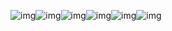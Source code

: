 ![img](https://lh5.googleusercontent.com/TnStAtP3RSA6Nmv1djNM9zMSDc_5V2sz23eLFeQ0ToGTKo_B8BVRVRsAFzLimsOImms2Wxyft_BuSi6MU-L7Ppr9XSR7tThTaZFV8zKGE4gGW6IVf-h_VZdNpcHx9OBqMQAxcN9zA9OPNSJDMJP_xAWwmTrfURw29MkH6RXebqWCUc4qL49Y-cNdHaqJSQ)![img](https://lh4.googleusercontent.com/yXxCCIN0AkD-SjT1K2i1P6SNIVgX_n8vDhjCFOxicIcTay-aams-OneXE7csEBRv8sC5JCa3xF3Tk4xQxYgAB0Su3Hullao7p2Q5yqF0dipTTlsl3tuUfeW85fn0T5GQb3LEcg0xRZRRSBjveaANHDneQOSFQLmuYFSnL30NYnfh1erlJ6ybz23fhl8IZw)![img](https://lh5.googleusercontent.com/mFabJBm8CAIINJprwhnqGAIKZJsOBkZRrcwptMmgA4i9AXUgJDuiYbF2AVk4bs4JtFscSKhsDrFS9MXJjYIU4EY_CujsCS-ew4yrwjDnxPpCK49cugRkmC94KXoEcu2dSa4yFGOGz5i_5d_CGum2H9aucomCi76DtWak4GCuZaO6dgv5CHQ4oeQKfx_z6g)![img](https://lh3.googleusercontent.com/XjFF0NmobbaAE5ReO5lyTtMCnEzBTmFRuLEYihNNztWH6kOgOpWj7s4fAab8e1YHnWDzG4S_YIyDvrd3qWXNHTBkSzYPOhfHUVwkRYFXENmeWFYNh-YL01TMqwyV867WomuyeNZoznREz98CmDrkC5vDB_J8r94BAH-e8maE2gUD_34j8LAzprLT3AtMTA)![img](https://lh6.googleusercontent.com/sVW4kaXQ37PFrlnTmeto24blO2BC6Ce3X55I42qSYXidzM4hu96tKn0dpTezuxUlQ-xKjt9lEG1hVrJ4suP2EW0yIRL7ytslE6ZtujAl8L1R4tyImFZWzRZvwewZRJjy3haW4hBMelOwqy0i-kgaDG5luARqFXaHrGP5UHvBWPKrPE0_0x2J8WZFWJRFcg)![img](https://lh4.googleusercontent.com/3b2-oDlaQbKjE6aG5qeobHwXSdH4_RKvsFnwYaqzgrggB30BO61ZLKK57-MhJWKxUyr4qJUEUHUCezhB2fFHP1BDY42f4ghfaIAlCqgrPqKQBm2SpH45drt8O-cH9ZbhuTtEe36rxcRNscB8SfRJK-1gl35PULpXxWUgZ7AJRkVbjv16cgiyv3o-Dx1PcA)